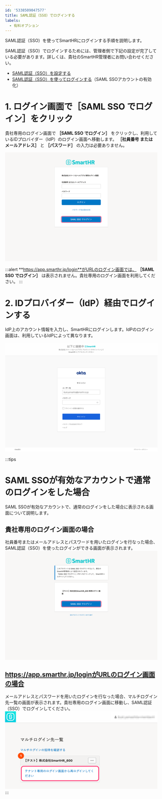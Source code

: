 ```yaml
---
id: '5338509047577'
title: SAML認証（SSO）でログインする
labels:
  - 有料オプション
---
```

SAML認証（SSO）を使ってSmartHRにログインする手順を説明します。

SAML認証（SSO）でログインするためには、管理者側で下記の設定が完了している必要があります。詳しくは、貴社のSmartHR管理者にお問い合わせください。

- [SAML認証（SSO）を設定する](https://knowledge.smarthr.jp/hc/ja/articles/360037010093)
- [SAML認証（SSO）を使ってログインする](https://knowledge.smarthr.jp/hc/ja/articles/360037085933)（SAML SSOアカウントの有効化）

# 1\. ログイン画面で［SAML SSO でログイン］をクリック

貴社専用のログイン画面で **［SAML SSO でログイン］** をクリックし、利用しているIDプロバイダー（IdP）のログイン画面へ移動します。 **［社員番号 または メールアドレス］** と **［パスワード］** の入力は必要ありません。

![](./image_01.png)

:::alert
**https://app.smarthr.jp/login**がURLのログイン画面では、 **［SAML SSO でログイン］** は表示されません。貴社専用のログイン画面を利用してください。
:::

# 2\. IDプロバイダー（IdP）経由でログインする

IdP上のアカウント情報を入力し、SmartHRにログインします。IdPのログイン画面は、利用しているIdPによって異なります。

![](./image_02.png)

:::tips
# SAML SSOが有効なアカウントで通常のログインをした場合
SAML SSOが有効なアカウントで、通常のログインをした場合に表示される画面について説明します。
## 貴社専用のログイン画面の場合
社員番号またはメールアドレスとパスワードを用いたログインを行なった場合、SAML認証（SSO）を使ったログインができる画面が表示されます。
![](./image_03.png)
## https://app.smarthr.jp/loginがURLのログイン画面の場合
メールアドレスとパスワードを用いたログインを行なった場合、マルチログイン先一覧の画面が表示されます。貴社専用のログイン画面に移動し、SAML認証（SSO）でログインしてください。
![](./image_04.png)
:::
